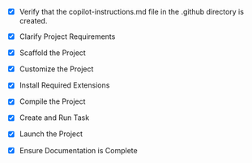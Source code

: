 <!-- Use this file to provide workspace-specific custom instructions to Copilot. For more details, visit https://code.visualstudio.com/docs/copilot/copilot-customization#_use-a-githubcopilotinstructionsmd-file -->

- [x] Verify that the copilot-instructions.md file in the .github directory is created.

- [x] Clarify Project Requirements
	<!-- Project: Modern Next.js website for OrbitX LED lighting company with TypeScript, Tailwind CSS, dark theme -->

- [x] Scaffold the Project
	<!-- Next.js project scaffolded with TypeScript, Tailwind CSS, ESLint, and App Router -->

- [x] Customize the Project
	<!-- Modern dark-themed OrbitX website created with all company content, products, and contact information -->

- [x] Install Required Extensions
	<!-- No extensions required -->

- [x] Compile the Project
	<!-- Project built successfully with no errors -->

- [x] Create and Run Task
	<!-- Development server task created and running on localhost:3000 -->

- [x] Launch the Project
	<!-- Development server launched and running on http://localhost:3000 -->

- [x] Ensure Documentation is Complete
	<!-- README.md created with comprehensive project information -->

